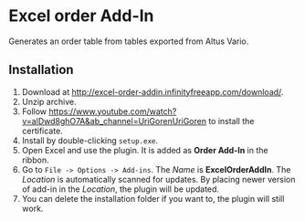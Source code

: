 # Excel order Add-In
Generates an order table from tables exported from Altus Vario.

## Installation
1. Download at http://excel-order-addin.infinityfreeapp.com/download/.
2. Unzip archive.
3. Follow https://www.youtube.com/watch?v=alDwd8ghO7A&ab_channel=UriGorenUriGoren to install the certificate.
4. Install by double-clicking `setup.exe`.
5. Open Excel and use the plugin. It is added as **Order Add-In** in the ribbon. 
6. Go to `File -> Options -> Add-ins`. The *Name* is **ExcelOrderAddIn**. The *Location* is automatically scanned for updates. By placing newer version of add-in in the *Location*, the plugin will be updated. 
7. You can delete the installation folder if you want to, the plugin will still work.

